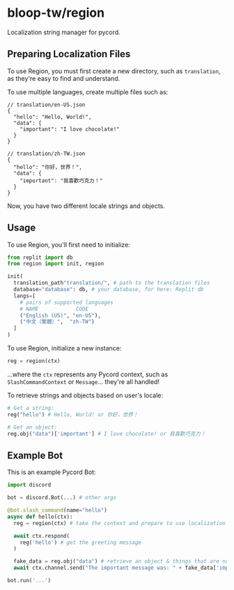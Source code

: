 # bloop-tw/region
Localization string manager for pycord.

## Preparing Localization Files
To use Region, you must first create a new directory, such as `translation`, as they're easy to find and understand.

To use multiple languages, create multiple files such as:

```jsonc
// translation/en-US.json
{
  "hello": "Hello, World!",
  "data": {
    "important": "I love chocolate!"
  }
}
```
```jsonc
// translation/zh-TW.json
{
  "hello": "你好，世界！",
  "data": {
    "important": "我喜歡巧克力！"
  }
}
```

Now, you have two different locale strings and objects.

## Usage
To use Region, you'll first need to initialize:

```python
from replit import db
from region import init, region

init(
  translation_path"translation/", # path to the translation files
  database="database": db, # your database, for here: Replit db
  langs=[
    # pairs of supported languages
    # NAME            CODE
    ("English (US)", "en-US"),
    ("中文（繁體）",  "zh-TW")
  ]
)
```

To use Region, initialize a new instance:

```python
reg = region(ctx)
```

...where the `ctx` represents any Pycord context, such as `SlashCommandContext` or `Message`... they're all handled!

To retrieve strings and objects based on user's locale:

```python
# Get a string:
reg("hello") # Hello, World! or 你好，世界！

# Get an object:
reg.obj("data")['important'] # I love chocolate! or 我喜歡巧克力！
```

## Example Bot
This is an example Pycord Bot:
```python
import discord

bot = discord.Bot(...) # other args

@bot.slash_command(name="hello")
async def hello(ctx):
  reg = region(ctx) # take the context and prepare to use localization strings

  await ctx.respond(
    reg('hello') # get the greeting message
  )

  fake_data = reg.obj("data") # retrieve an object & things that are not strings
  await ctx.channel.send("The important message was: " + fake_data['important']) # do anything with the object

bot.run('...')
```
